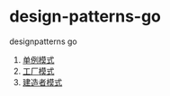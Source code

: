 # design-patterns-go
designpatterns go

1. [单例模式](https://github.com/ukinhappy/design-patterns-go/blob/master/single.go)
2. [工厂模式](https://github.com/ukinhappy/design-patterns-go/blob/master/factory_pattern.go)
3. [建造者模式](https://github.com/ukinhappy/design-patterns-go/blob/master/builder_pattern.go)


